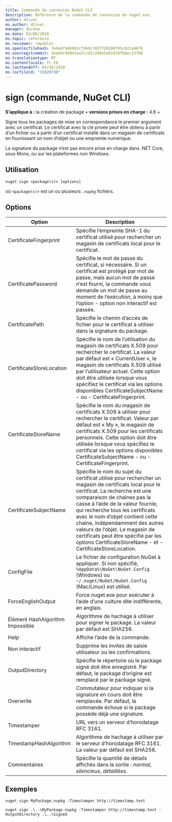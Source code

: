 ```yaml
---
title: Commande de connexion NuGet CLI
description: Référence de la commande de connexion de nuget.exe
author: dtivel
ms.author: dtivel
manager: doronm
ms.date: 03/06/2018
ms.topic: reference
ms.reviewer: rmpablos
ms.openlocfilehash: 7e84d794b802cfd69c785f720280fd5c022a46f6
ms.sourcegitcommit: 3eab9c4dd41ea7ccd2c28bb5ab16f6fbbec13708
ms.translationtype: MT
ms.contentlocale: fr-FR
ms.lasthandoff: 04/26/2018
ms.locfileid: "31820730"
---
```

# <a name="sign-command-nuget-cli"></a>sign (commande, NuGet CLI)

**S’applique à :** la création de package &bullet; **versions prises en charge :** 4.6 +

Signe tous les packages de mise en correspondance le premier argument avec un certificat. Le certificat avec la clé privée peut être obtenu à partir d’un fichier ou à partir d’un certificat installé dans un magasin de certificats en fournissant un nom d’objet ou une empreinte numérique.

La signature du package n’est pas encore prise en charge dans .NET Core, sous Mono, ou sur les plateformes non Windows.

## <a name="usage"></a>Utilisation

```cli
nuget sign <package(s)> [options]
```

où `<package(s)>` est un ou plusieurs `.nupkg` fichiers.

## <a name="options"></a>Options

| Option | Description |
| --- | --- |
| CertificateFingerprint | Spécifie l’empreinte SHA-1 du certificat utilisé pour rechercher un magasin de certificats local pour le certificat. |
| CertificatePassword | Spécifie le mot de passe du certificat, si nécessaire. Si un certificat est protégé par mot de passe, mais aucun mot de passe n’est fourni, la commande vous demande un mot de passe au moment de l’exécution, à moins que l’option - option non interactif est passée. |
| CertificatePath | Spécifie le chemin d’accès de fichier pour le certificat à utiliser dans la signature du package. |
| CertificateStoreLocation | Spécifie le nom de l’utilisation du magasin de certificats X.509 pour rechercher le certificat. La valeur par défaut est « CurrentUser », le magasin de certificats X.509 utilisé par l’utilisateur actuel. Cette option doit être utilisée lorsque vous spécifiez le certificat via les options disponibles CertificateSubjectName - ou - CertificateFingerprint. |
| CertificateStoreName | Spécifie le nom du magasin de certificats X.509 à utiliser pour rechercher le certificat. Valeur par défaut est « My », le magasin de certificats X.509 pour les certificats personnels. Cette option doit être utilisée lorsque vous spécifiez le certificat via les options disponibles CertificateSubjectName - ou - CertificateFingerprint. |
| CertificateSubjectName | Spécifie le nom du sujet du certificat utilisé pour rechercher un magasin de certificats local pour le certificat.  La recherche est une comparaison de chaînes pas la casse à l’aide de la valeur fournie, qui recherche tous les certificats avec le nom d’objet contient cette chaîne, indépendamment des autres valeurs de l’objet.  Le magasin de certificats peut être spécifié par les options CertificateStoreName - et - CertificateStoreLocation. |
| ConfigFile | Le fichier de configuration NuGet à appliquer. Si non spécifié, `%AppData%\NuGet\NuGet.Config` (Windows) ou `~/.nuget/NuGet/NuGet.Config` (Mac/Linux) est utilisé.|
| ForceEnglishOutput | Force nuget.exe pour exécuter à l’aide d’une culture dite indifférente, en anglais. |
| Élément HashAlgorithm Impossible | Algorithme de hachage à utiliser pour signer le package. La valeur par défaut est SHA256. |
| Help | Affiche l’aide de la commande. |
| Non interactif | Supprime les invites de saisie utilisateur ou les confirmations. |
| OutputDirectory | Spécifie le répertoire où le package signé doit être enregistré. Par défaut, le package d’origine est remplacé par le package signé. |
| Overwrite | Commutateur pour indiquer si la signature en cours doit être remplacée. Par défaut, la commande échoue si le package possède déjà une signature. |
| Timestamper | URL vers un serveur d’horodatage RFC 3161. |
| TimestampHashAlgorithm | Algorithme de hachage à utiliser par le serveur d’horodatage RFC 3161. La valeur par défaut est SHA256. |
| Commentaires | Spécifie la quantité de détails affichés dans la sortie : *normal*, *silencieux*, *détaillées*. |

## <a name="examples"></a>Exemples

```cli
nuget sign MyPackage.nupkg -Timestamper http://timestamp.test

nuget sign .\..\MyPackage.nupkg -Timestamper http://timestamp.test -OutputDirectory .\..\Signed
```